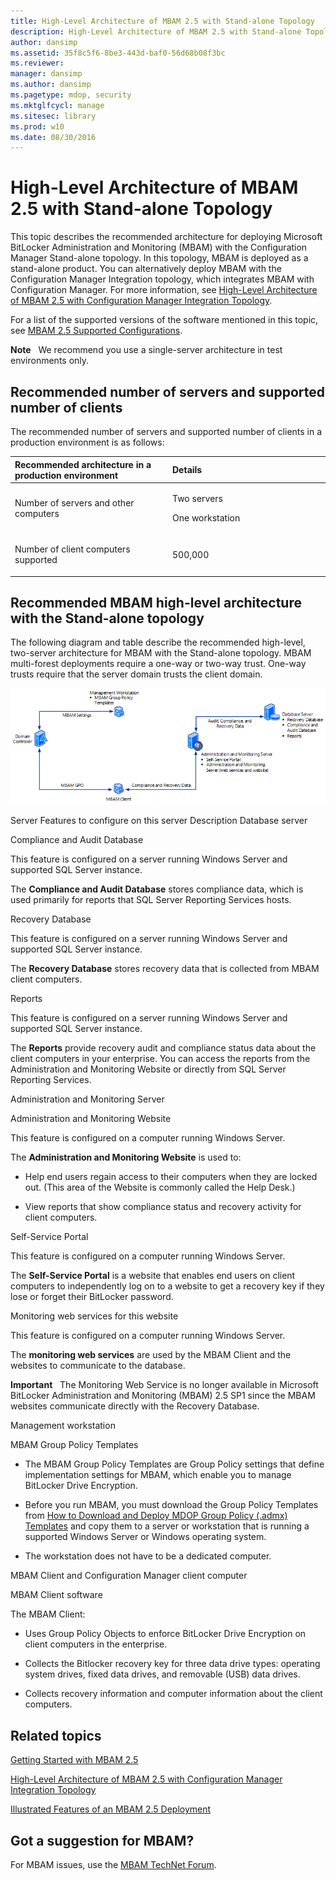 ```yaml
---
title: High-Level Architecture of MBAM 2.5 with Stand-alone Topology
description: High-Level Architecture of MBAM 2.5 with Stand-alone Topology
author: dansimp
ms.assetid: 35f8c5f6-8be3-443d-baf0-56d68b08f3bc
ms.reviewer: 
manager: dansimp
ms.author: dansimp
ms.pagetype: mdop, security
ms.mktglfcycl: manage
ms.sitesec: library
ms.prod: w10
ms.date: 08/30/2016
---
```



# High-Level Architecture of MBAM 2.5 with Stand-alone Topology


This topic describes the recommended architecture for deploying Microsoft BitLocker Administration and Monitoring (MBAM) with the Configuration Manager Stand-alone topology. In this topology, MBAM is deployed as a stand-alone product. You can alternatively deploy MBAM with the Configuration Manager Integration topology, which integrates MBAM with Configuration Manager. For more information, see [High-Level Architecture of MBAM 2.5 with Configuration Manager Integration Topology](high-level-architecture-of-mbam-25-with-configuration-manager-integration-topology.md).

For a list of the supported versions of the software mentioned in this topic, see [MBAM 2.5 Supported Configurations](mbam-25-supported-configurations.md).

**Note**  
We recommend you use a single-server architecture in test environments only.

 

## Recommended number of servers and supported number of clients


The recommended number of servers and supported number of clients in a production environment is as follows:

<table>
<colgroup>
<col width="50%" />
<col width="50%" />
</colgroup>
<thead>
<tr class="header">
<th align="left">Recommended architecture in a production environment</th>
<th align="left">Details</th>
</tr>
</thead>
<tbody>
<tr class="odd">
<td align="left"><p>Number of servers and other computers</p></td>
<td align="left"><p>Two servers</p>
<p>One workstation</p></td>
</tr>
<tr class="even">
<td align="left"><p>Number of client computers supported</p></td>
<td align="left"><p>500,000</p></td>
</tr>
</tbody>
</table>

 

## Recommended MBAM high-level architecture with the Stand-alone topology


The following diagram and table describe the recommended high-level, two-server architecture for MBAM with the Stand-alone topology. MBAM multi-forest deployments require a one-way or two-way trust. One-way trusts require that the server domain trusts the client domain.

![mbam2.](images/mbam2-5-2servers.png)

Server
Features to configure on this server
Description
Database server

Compliance and Audit Database

This feature is configured on a server running Windows Server and supported SQL Server instance.

The **Compliance and Audit Database** stores compliance data, which is used primarily for reports that SQL Server Reporting Services hosts.

Recovery Database

This feature is configured on a server running Windows Server and supported SQL Server instance.

The **Recovery Database** stores recovery data that is collected from MBAM client computers.

Reports

This feature is configured on a server running Windows Server and supported SQL Server instance.

The **Reports** provide recovery audit and compliance status data about the client computers in your enterprise. You can access the reports from the Administration and Monitoring Website or directly from SQL Server Reporting Services.

Administration and Monitoring Server

Administration and Monitoring Website

This feature is configured on a computer running Windows Server.

The **Administration and Monitoring Website** is used to:

-   Help end users regain access to their computers when they are locked out. (This area of the Website is commonly called the Help Desk.)

-   View reports that show compliance status and recovery activity for client computers.

Self-Service Portal

This feature is configured on a computer running Windows Server.

The **Self-Service Portal** is a website that enables end users on client computers to independently log on to a website to get a recovery key if they lose or forget their BitLocker password.

Monitoring web services for this website

This feature is configured on a computer running Windows Server.

The **monitoring web services** are used by the MBAM Client and the websites to communicate to the database.

**Important**  
The Monitoring Web Service is no longer available in Microsoft BitLocker Administration and Monitoring (MBAM) 2.5 SP1 since the MBAM websites communicate directly with the Recovery Database.

 

Management workstation

MBAM Group Policy Templates

-   The MBAM Group Policy Templates are Group Policy settings that define implementation settings for MBAM, which enable you to manage BitLocker Drive Encryption.

-   Before you run MBAM, you must download the Group Policy Templates from [How to Download and Deploy MDOP Group Policy (.admx) Templates](../solutions/how-to-download-and-deploy-mdop-group-policy--admx--templates) and copy them to a server or workstation that is running a supported Windows Server or Windows operating system.

-   The workstation does not have to be a dedicated computer.

MBAM Client and Configuration Manager client computer

MBAM Client software

The MBAM Client:

-   Uses Group Policy Objects to enforce BitLocker Drive Encryption on client computers in the enterprise.

-   Collects the Bitlocker recovery key for three data drive types: operating system drives, fixed data drives, and removable (USB) data drives.

-   Collects recovery information and computer information about the client computers.



## Related topics


[Getting Started with MBAM 2.5](getting-started-with-mbam-25.md)

[High-Level Architecture of MBAM 2.5 with Configuration Manager Integration Topology](high-level-architecture-of-mbam-25-with-configuration-manager-integration-topology.md)

[Illustrated Features of an MBAM 2.5 Deployment](illustrated-features-of-an-mbam-25-deployment.md)

 

## Got a suggestion for MBAM?

For MBAM issues, use the [MBAM TechNet Forum](https://social.technet.microsoft.com/Forums/home?forum=mdopmbam). 





